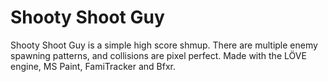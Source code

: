 # Shooty Shoot Guy
Shooty Shoot Guy is a simple high score shmup. There are multiple enemy spawning patterns, and collisions are pixel perfect.
Made with the LÖVE engine, MS Paint, FamiTracker and Bfxr.
